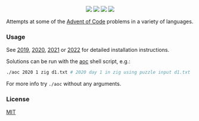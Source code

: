 <p align="center">
    <a href="./2022"><img src="https://img.shields.io/badge/2022-4%2F25-blue"></a>
    <a href="./2021"><img src="https://img.shields.io/badge/2021-15%2F25-blue"></a>
    <a href="./2020"><img src="https://img.shields.io/badge/2020-15%2F25-blue"></a>
    <a href="./2019"><img src="https://img.shields.io/badge/2019-3%2F25-blue"></a>
</p>

Attempts at some of the [Advent of Code](https://adventofcode.com/) problems in a variety
 of languages.

### Usage

See [2019](./2019/README.md), [2020](./2020/README.md), [2021](./2021/README.md)
or [2022](./2022/README.md) for detailed installation instructions.

Solutions can be run with the [aoc](./aoc) shell script, e.g.:

```sh
./aoc 2020 1 zig d1.txt # 2020 day 1 in zig using puzzle input d1.txt
```

For more info try `./aoc` without any arguments.

### License

[MIT](./LICENSE)
